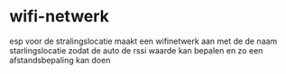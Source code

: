 # wifi-netwerk
esp voor de stralingslocatie 
maakt een wifinetwerk aan met de de naam starlingslocatie
zodat de auto de rssi waarde kan bepalen en zo een afstandsbepaling kan doen
